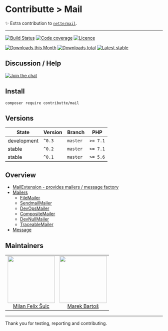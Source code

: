 # Contributte > Mail

:sparkles: Extra contribution to [`nette/mail`](https://github.com/nette/mail).

-----

[![Build Status](https://img.shields.io/travis/contributte/mail.svg?style=flat-square)](https://travis-ci.org/contributte/mail)
[![Code coverage](https://img.shields.io/coveralls/contributte/mail.svg?style=flat-square)](https://coveralls.io/r/contributte/mail)
[![Licence](https://img.shields.io/packagist/l/contributte/mail.svg?style=flat-square)](https://packagist.org/packages/contributte/mail)

[![Downloads this Month](https://img.shields.io/packagist/dm/contributte/mail.svg?style=flat-square)](https://packagist.org/packages/contributte/mail)
[![Downloads total](https://img.shields.io/packagist/dt/contributte/mail.svg?style=flat-square)](https://packagist.org/packages/contributte/mail)
[![Latest stable](https://img.shields.io/packagist/v/contributte/mail.svg?style=flat-square)](https://packagist.org/packages/contributte/mail)

## Discussion / Help

[![Join the chat](https://img.shields.io/gitter/room/contributte/contributte.svg?style=flat-square)](http://bit.ly/ctteg)

## Install

```
composer require contributte/mail
```

## Versions

| State       | Version     | Branch   | PHP      |
|-------------|-------------|----------|----------|
| development | `^0.3`      | `master` | `>= 7.1` |
| stable      | `^0.2`      | `master` | `>= 7.1` |
| stable      | `^0.1`      | `master` | `>= 5.6` |

## Overview

- [MailExtension - provides mailers / message factory](/.docs/#mailextension)
- [Mailers](/.docs/#mailers)
    - [FileMailer](/.docs/#filemailer)
    - [SendmailMailer](/.docs/#sendmailmailer)
    - [DevOpsMailer](/.docs/#devopsmailer)
    - [CompositeMailer](/.docs/#compositemailer)
    - [DevNullMailer](/.docs/#devnullmailer)
    - [TraceableMailer](/.docs/#traceablemailer)
- [Message](/.docs/#message)

## Maintainers

<table>
  <tbody>
    <tr>
      <td align="center">
        <a href="https://github.com/f3l1x">
            <img width="150" height="150" src="https://avatars2.githubusercontent.com/u/538058?v=3&s=150">
        </a>
        </br>
        <a href="https://github.com/f3l1x">Milan Felix Šulc</a>
      </td>
      <td align="center">
        <a href="https://github.com/mabar">
            <img width="150" height="150" src="https://avatars0.githubusercontent.com/u/20974277?s=400&v=4">
        </a>
        </br>
        <a href="https://github.com/mabar">Marek Bartoš</a>
      </td>
    </tr>
  <tbody>
</table>

-------

Thank you for testing, reporting and contributing.

